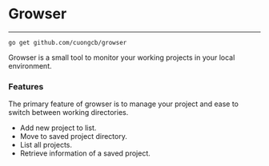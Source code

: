# Growser
---------------------------------------------------------------------------

    go get github.com/cuongcb/growser

Growser is a small tool to monitor your working projects in your local environment.

### Features

The primary feature of growser is to manage your project and ease to switch between working directories.

* Add new project to list.
* Move to saved project directory.
* List all projects.
* Retrieve information of a saved project.